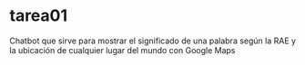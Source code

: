 # tarea01
Chatbot que sirve para mostrar el significado de una palabra según la RAE y la ubicación de cualquier lugar del mundo con Google Maps
